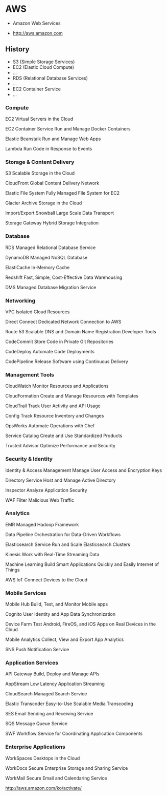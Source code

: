 # AWS

* Amazon Web Services

* http://aws.amazon.com

## History
* S3 (Simple Storage Services)
* EC2 (Elastic Cloud Compute)
* ...
* RDS (Relational Database Services)
* ...
* EC2 Container Service
* ...



### Compute
 
EC2
Virtual Servers in the Cloud
 
EC2 Container Service
Run and Manage Docker Containers
 
Elastic Beanstalk
Run and Manage Web Apps
 
Lambda
Run Code in Response to Events

### Storage & Content Delivery
 
S3
Scalable Storage in the Cloud
 
CloudFront
Global Content Delivery Network
 
Elastic File System
Fully Managed File System for EC2
 
Glacier
Archive Storage in the Cloud
 
Import/Export Snowball
Large Scale Data Transport
 
Storage Gateway
Hybrid Storage Integration

### Database
 
RDS
Managed Relational Database Service
 
DynamoDB
Managed NoSQL Database
 
ElastiCache
In-Memory Cache
 
Redshift
Fast, Simple, Cost-Effective Data Warehousing
 
DMS
Managed Database Migration Service

### Networking
 
VPC
Isolated Cloud Resources
 
Direct Connect
Dedicated Network Connection to AWS
 
Route 53
Scalable DNS and Domain Name Registration
Developer Tools
 
CodeCommit
Store Code in Private Git Repositories
 
CodeDeploy
Automate Code Deployments
 
CodePipeline
Release Software using Continuous Delivery

### Management Tools
 
CloudWatch
Monitor Resources and Applications
 
CloudFormation
Create and Manage Resources with Templates
 
CloudTrail
Track User Activity and API Usage
 
Config
Track Resource Inventory and Changes
 
OpsWorks
Automate Operations with Chef
 
Service Catalog
Create and Use Standardized Products
 
Trusted Advisor
Optimize Performance and Security

### Security & Identity
 
Identity & Access Management
Manage User Access and Encryption Keys
 
Directory Service
Host and Manage Active Directory
 
Inspector
Analyze Application Security
 
WAF
Filter Malicious Web Traffic

### Analytics
 
EMR
Managed Hadoop Framework
 
Data Pipeline
Orchestration for Data-Driven Workflows
 
Elasticsearch Service
Run and Scale Elasticsearch Clusters
 
Kinesis
Work with Real-Time Streaming Data
 
Machine Learning
Build Smart Applications Quickly and Easily
Internet of Things
 
AWS IoT
Connect Devices to the Cloud

### Mobile Services
 
Mobile Hub
Build, Test, and Monitor Mobile apps
 
Cognito
User Identity and App Data Synchronization
 
Device Farm
Test Android, FireOS, and iOS Apps on Real Devices in the Cloud
 
Mobile Analytics
Collect, View and Export App Analytics
 
SNS
Push Notification Service

### Application Services
 
API Gateway
Build, Deploy and Manage APIs
 
AppStream
Low Latency Application Streaming
 
CloudSearch
Managed Search Service
 
Elastic Transcoder
Easy-to-Use Scalable Media Transcoding
 
SES
Email Sending and Receiving Service
 
SQS
Message Queue Service
 
SWF
Workflow Service for Coordinating Application Components

### Enterprise Applications
 
WorkSpaces
Desktops in the Cloud
 
WorkDocs
Secure Enterprise Storage and Sharing Service
 
WorkMail
Secure Email and Calendaring Service





http://aws.amazon.com/ko/activate/

